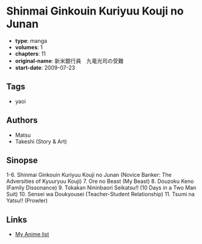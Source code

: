 # Shinmai Ginkouin Kuriyuu Kouji no Junan

-   **type**: manga
-   **volumes**: 1
-   **chapters**: 11
-   **original-name**: 新米銀行員　九竜光司の受難
-   **start-date**: 2009-07-23

## Tags

-   yaoi

## Authors

-   Matsu
-   Takeshi (Story & Art)

## Sinopse

1-6. Shinmai Ginkouin Kuriyuu Kouji no Junan (Novice Banker: The Adversities of Kyuuryuu Kouji) 7. Ore no Beast (My Beast) 8. Douzoku Keno (Family Dissonance) 9. Tokakan Nininbaori Seikatsu!! (10 Days in a Two Man Suit) 10. Sensei wa Doukyousei (Teacher-Student Relationship) 11. Tsumi na Yatsu!! (Prowler)

## Links

-   [My Anime list](https://myanimelist.net/manga/17333/Shinmai_Ginkouin_Kuriyuu_Kouji_no_Junan)
